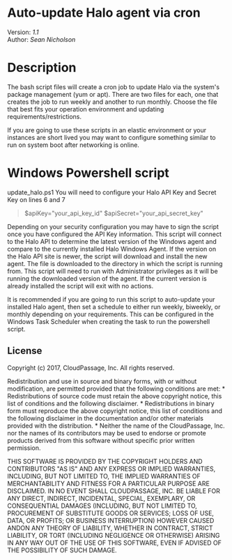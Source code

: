# Auto-update Halo agent via cron
Version: *1.1*
<br />
Author: *Sean Nicholson*

# Description
The bash script files will create a cron job to update Halo via the system's
package management (yum or apt). There are two files for each, one that creates
the job to run weekly and another to run monthly. Choose the file that best
fits your operation environment and updating requirements/restrictions.

If you are going to use these scripts in an elastic environment or your
instances are short lived you may want to configure something similar to run
on system boot after networking is online.

# Windows Powershell script
update_halo.ps1
You will need to configure your Halo API Key and Secret Key on lines 6 and 7
  >$apiKey="your_api_key_id"
  $apiSecret="your_api_secret_key"

Depending on your security configuration you may have to sign the script once
you have configured the API Key information.
This script will connect to the Halo API to determine the latest version of the
Windows agent and compare to the currently installed Halo Windows Agent. If the
version on the Halo API site is newer, the script will download and install the
new agent. The file is downloaded to the directory in which the script is
running from. This script will need to run with Administrator privileges as it
will be running the downloaded version of the agent. If the current version is
already installed the script will exit with no actions.

It is recommended if you are going to run this script to auto-update your
installed Halo agent, then set a schedule to either run weekly, biweekly, or
monthly depending on your requirements. This can be configured in the Windows
Task Scheduler when creating the task to run the powershell script.


## License

Copyright (c) 2017, CloudPassage, Inc.
All rights reserved.

Redistribution and use in source and binary forms, with or without modification,
are permitted provided that the following conditions are met:
    * Redistributions of source code must retain the above copyright
      notice, this list of conditions and the following disclaimer.
    * Redistributions in binary form must reproduce the above copyright
      notice, this list of conditions and the following disclaimer in the
      documentation and/or other materials provided with the distribution.
    * Neither the name of the CloudPassage, Inc. nor the
      names of its contributors may be used to endorse or promote products
      derived from this software without specific prior written permission.

THIS SOFTWARE IS PROVIDED BY THE COPYRIGHT HOLDERS AND CONTRIBUTORS "AS IS" AND
ANY EXPRESS OR IMPLIED WARRANTIES, INCLUDING, BUT NOT LIMITED TO, THE IMPLIED
WARRANTIES OF MERCHANTABILITY AND FITNESS FOR A PARTICULAR PURPOSE ARE
DISCLAIMED. IN NO EVENT SHALL CLOUDPASSAGE, INC. BE LIABLE FOR ANY DIRECT,
INDIRECT, INCIDENTAL, SPECIAL, EXEMPLARY, OR CONSEQUENTIAL DAMAGES (INCLUDING,
BUT NOT LIMITED TO, PROCUREMENT OF SUBSTITUTE GOODS OR SERVICES; LOSS OF USE,
DATA, OR PROFITS; OR BUSINESS INTERRUPTION) HOWEVER CAUSED ANDON ANY THEORY OF
LIABILITY, WHETHER IN CONTRACT, STRICT LIABILITY, OR TORT (INCLUDING NEGLIGENCE
OR OTHERWISE) ARISING IN ANY WAY OUT OF THE USE OF THIS SOFTWARE, EVEN IF
ADVISED OF THE POSSIBILITY OF SUCH DAMAGE.
